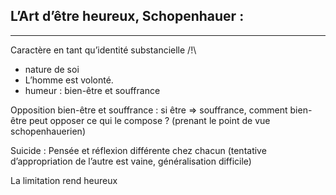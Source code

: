 ## L’Art d’être heureux, Schopenhauer :  

---

Caractère en tant qu’identité substancielle /!\\
* nature de soi
* L’homme est volonté.
* humeur : bien-être et souffrance

Opposition bien-être et souffrance : si être ⇒ souffrance, comment bien-être peut opposer ce qui le compose ? (prenant le point de vue schopenhauerien)

Suicide : Pensée et réflexion différente chez chacun (tentative d’appropriation de l’autre est vaine, généralisation difficile)

La limitation rend heureux 